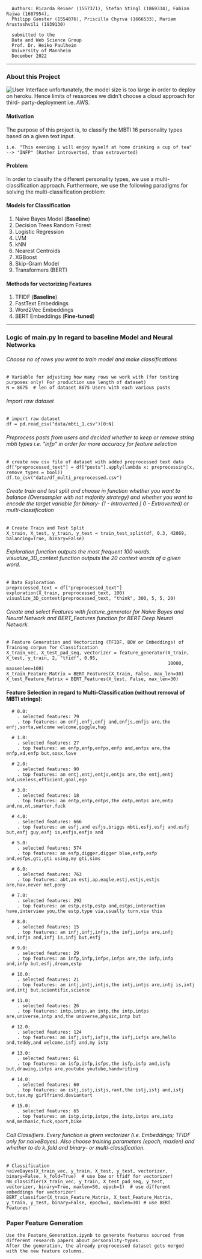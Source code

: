 

      Authors: Ricarda Reiner (1557371), Stefan Stingl (1869334), Fabian Rajwa (1687954),
      Philipp Ganster (1554076), Priscilla Chyrva (1666533), Mariam Arustashvili (1939130)

      submitted to the
      Data and Web Science Group
      Prof. Dr. Heiko Paulheim
      University of Mannheim
      December 2022

---


### About this Project

![User Interface](https://github.com/pgphi/Data_Mining_MBTI/blob/main/img/ui.png)
      unfortunately, the model size is too large in order to deploy on heroku. Hence limits of ressorces we didn't choose a cloud approach for third-           party-deployment i.e. AWS.

#### Motivation
The purpose of this project is, to classify the MBTI 16 personality types based on a given text input.
   
    i.e. "This evening i will enjoy myself at home drinking a cup of tea" --> "INFP" (Rather introverted, than extroverted)
    
#### Problem
In order to classify the different personality types, we use a multi-classification approach. Furthermore,
we use the following paradigms for solving the multi-classification problem:

#### Models for Classification

1) Naive Bayes Model (**Baseline**)
2) Decision Trees	Random Forest	
3) Logistic Regression	
4) LVM
5) kNN
6) Nearest Centroids	
7) XGBoost
8) Skip-Gram Model
9) Transformers (BERT)

#### Methods for vectorizing Features
1) TFIDF (**Baseline**)
2) FastText Embeddings
3) Word2Vec Embeddings
4) BERT Embeddings (**Fine-tuned**)

---

### Logic of main.py In regard to baseline Model and Neural Networks

###### Choose no of rows you want to train model and make classifications
    # Variable for adjusting how many rows we work with (for testing purposes only! For production use length of dataset)
    N = 8675  # len of dataset 8675 Users with each various posts

###### Import raw dataset
    # import raw dataset
    df = pd.read_csv("data/mbti_1.csv")[0:N]

###### Preprocess posts from users and decided whether to keep or remove string mbti types i.e. "infp" in order for more accuracy for feature selection
    # create new csv file of dataset with added preprocessed text data
    df["preprocessed_text"] = df["posts"].apply(lambda x: preprocessing(x, remove_types = bool))
    df.to_csv("data/df_multi_preprocessed.csv")

###### Create train and test split and choose in function whether you want to balance (Oversampler with not majority strategy) and whether you want to encode the target variable for binary- (1 - Introverted | 0 - Extroverted) or multi-classification
    # Create Train and Test Split
    X_train, X_test, y_train, y_test = train_test_split(df, 0.3, 42069, balancing=True, binary=False)

###### Exploration function outputs the most frequent 100 words. visualize_3D_context function outputs the 20 context words of a given word.
    # Data Exploration
    preprocessed_text = df["preprocessed_text"]
    exploration(X_train, preprocessed_text, 100)
    visualize_3D_context(preprocessed_text, "think", 300, 5, 5, 20)

###### Create and select Features with feature_generator for Naive Bayes and Neural Network and BERT_Features function for BERT Deep Neural Network.
    # Feature Generation and Vectorizing (TFIDF, BOW or Embeddings) of Training corpus for Classification
    X_train_vec, X_test_pad_seq, vectorizer = feature_generator(X_train, X_test, y_train, 2, "tfidf", 0.95,
                                                                10000, maxsenlen=100)
    X_train_Feature_Matrix = BERT_Features(X_train, False, max_len=30)
    X_test_Feature_Matrix = BERT_Features(X_test, False, max_len=30)


 #### Feature Selection in regard to Multi-Classification (without removal of MBTI strings):
    
      # 0.0:
        . selected features: 79
        . top features: an enfj,enfj,enfj and,enfjs,enfjs are,the enfj,sorta,welcome welcome,giggle,hug

      # 1.0:
        . selected features: 27
        . top features: an enfp,enfp,enfps,enfp and,enfps are,the enfp,xd,enfp but,sosx,love

      # 2.0:
        . selected features: 90
        . top features: an entj,entj,entjs,entjs are,the entj,entj and,useless,efficient,goal,ego

      # 3.0:
        . selected features: 18
        . top features: an entp,entp,entps,the entp,entps are,entp and,ne,nt,smarter,fuck

      # 4.0:
        . selected features: 666
        . top features: an esfj,and esfjs,briggs mbti,esfj,esfj and,esfj but,esfj guy,esfj is,esfjs,esfjs and

      # 5.0:
        . selected features: 574
        . top features: an esfp,digger,digger blue,esfp,esfp and,esfps,gti,gti using,my gti,sims

      # 6.0:
        . selected features: 763
        . top features: abt,an estj,ap,eagle,estj,estjs,estjs are,hav,never met,pony

      # 7.0:
        . selected features: 292
        . top features: an estp,estp,estp and,estps,interaction have,interview you,the estp,type via,usually turn,via this

      # 8.0:
        . selected features: 15
        . top features: an infj,infj,infjs,the infj,infjs are,infj and,infjs and,infj is,infj but,esfj

      # 9.0:
        . selected features: 29
        . top features: an infp,infp,infps,infps are,the infp,infp and,infp but,esfj,dream,estp

      # 10.0:
        . selected features: 21
        . top features: an intj,intj,intjs,the intj,intjs are,intj is,intj and,intj but,scientific,science

      # 11.0:
        . selected features: 26
        . top features: intp,intps,an intp,the intp,intps are,universe,intp and,the universe,physic,intp but

      # 12.0:
        . selected features: 124
        . top features: an isfj,isfj,isfjs,the isfj,isfjs are,hello and,teddy,and welcome,isfj and,my istp

      # 13.0:
        . selected features: 61
        . top features: an isfp,isfp,isfps,the isfp,isfp and,isfp but,drawing,isfps are,youtube youtube,handwriting

      # 14.0:
        . selected features: 60
        . top features: an istj,istj,istjs,rant,the istj,istj and,istj but,tax,my girlfriend,deviantart

      # 15.0:
        . selected features: 65
        . top features: an istp,istp,istps,the istp,istps are,istp and,mechanic,fuck,sport,bike
 

###### Call Classifiers. Every function is given vectorizer (i.e. Embeddings; TFIDF only for naiveBayes). Also choose training parameters (epoch, maxlen) and whether to do k_fold and binary- or multi-classification.
    # Classification
    naiveBayes(X_train_vec, y_train, X_test, y_test, vectorizer, binary=False, k_fold=True)  # use bow or tfidf for vectorizer!
    NN_classifier(X_train_vec, y_train, X_test_pad_seq, y_test, vectorizer, binary=True, maxlen=50, epoch=1)  # use different embeddings for vectorizer!
    BERT_classifier(X_train_Feature_Matrix, X_test_Feature_Matrix, y_train, y_test, binary=False, epoch=3, maxlen=30) # use BERT Features!
    



### Paper Feature Generation
    Use the Feature_Generation.ipynb to generate features sourced from different research papers about personality-types. 
    After the generation, the already preprocessed dataset gets merged with the new feature columns. 

